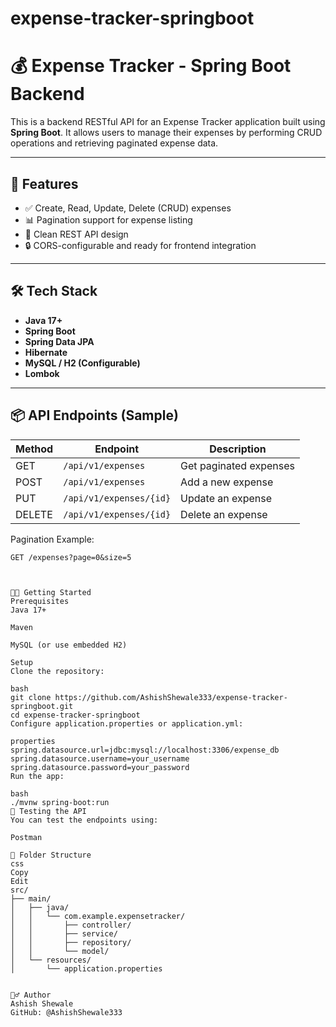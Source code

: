 # expense-tracker-springboot


# 💰 Expense Tracker - Spring Boot Backend

This is a backend RESTful API for an Expense Tracker application built using **Spring Boot**. It allows users to manage their expenses by performing CRUD operations and retrieving paginated expense data.

---

## 🚀 Features

- ✅ Create, Read, Update, Delete (CRUD) expenses
- 📊 Pagination support for expense listing
- 🧩 Clean REST API design
- 🔒 CORS-configurable and ready for frontend integration

---

## 🛠️ Tech Stack

- **Java 17+**
- **Spring Boot**
- **Spring Data JPA**
- **Hibernate**
- **MySQL / H2 (Configurable)**
- **Lombok**

---

## 📦 API Endpoints (Sample)

| Method | Endpoint           | Description              |
|--------|--------------------|--------------------------|
| GET    | `/api/v1/expenses`        | Get paginated expenses   |
| POST   | `/api/v1/expenses`        | Add a new expense        |
| PUT    | `/api/v1/expenses/{id}`   | Update an expense        |
| DELETE | `/api/v1/expenses/{id}`   | Delete an expense        |

Pagination Example:
```http
GET /expenses?page=0&size=5



🧑‍💻 Getting Started
Prerequisites
Java 17+

Maven

MySQL (or use embedded H2)

Setup
Clone the repository:

bash
git clone https://github.com/AshishShewale333/expense-tracker-springboot.git
cd expense-tracker-springboot
Configure application.properties or application.yml:

properties
spring.datasource.url=jdbc:mysql://localhost:3306/expense_db
spring.datasource.username=your_username
spring.datasource.password=your_password
Run the app:

bash
./mvnw spring-boot:run
🧪 Testing the API
You can test the endpoints using:

Postman

📁 Folder Structure
css
Copy
Edit
src/
├── main/
│   ├── java/
│   │   └── com.example.expensetracker/
│   │       ├── controller/
│   │       ├── service/
│   │       ├── repository/
│   │       └── model/
│   └── resources/
│       └── application.properties


🙋‍♂️ Author
Ashish Shewale
GitHub: @AshishShewale333
